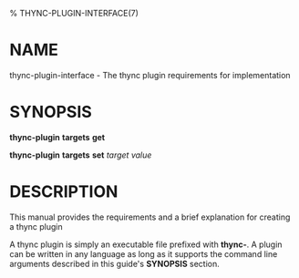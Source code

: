 % THYNC-PLUGIN-INTERFACE(7)

# NAME

thync-plugin-interface - The thync plugin requirements for implementation

# SYNOPSIS

**thync-plugin** **targets** **get**

**thync-plugin** **targets** **set** _target_ _value_

# DESCRIPTION

This manual provides the requirements and a brief explanation for creating a thync plugin

A thync plugin is simply an executable file prefixed with **thync-**. A plugin can be written in any language as long as it supports the command line arguments described in this guide's **SYNOPSIS** section.

